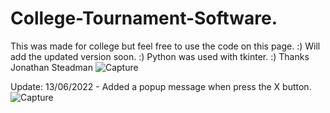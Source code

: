 # College-Tournament-Software.
This was made for college but feel free to use the code on this page. 
:)
Will add the updated version soon. :) 
Python was used with tkinter. :)
Thanks Jonathan Steadman
![Capture](https://user-images.githubusercontent.com/101095952/161757131-d0dcc91e-9ac4-43ef-b37e-b60279b05e50.PNG)

Update: 13/06/2022 - Added a popup message when press the X button.
![Capture](https://user-images.githubusercontent.com/101095952/173341851-f51b06a6-f5ca-40d4-855f-3aa10d74c309.PNG)
